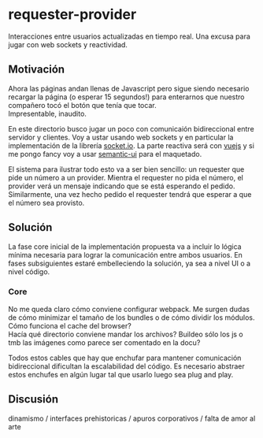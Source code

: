 # requester-provider

Interacciones entre usuarios actualizadas en tiempo real.
Una excusa para jugar con web sockets y reactividad.

## Motivación

Ahora las páginas andan llenas de Javascript pero sigue siendo necesario
recargar la página (o esperar 15 segundos!) para enterarnos que nuestro
compañero tocó el botón que tenía que tocar.  
Impresentable, inaudito.

En este directorio busco jugar un poco con comunicaión bidireccional entre
servidor y clientes.
Voy a ustar usando web sockets y en particular la implementación de la librería
[socket.io](https://socket.io/).
La parte reactiva será con [vuejs](https://vuejs.org/) y si me pongo fancy voy a
usar [semantic-ui](https://semantic-ui.com/) para el maquetado.

El sistema para ilustrar todo esto va a ser bien sencillo: un requester que pide
un número a un provider.
Mientra el requester no pida el número, el provider verá un mensaje indicando
que se está esperando el pedido.
Similarmente, una vez hecho pedido el requester tendrá que esperar a que el
número sea provisto.

## Solución

La fase core inicial de la implementación propuesta va a incluir lo lógica
mínima necesaria para lograr la comunicación entre ambos usuarios.
En fases subsiguientes estaré embelleciendo la solución, ya sea a nivel UI o a
nivel código.

### Core

No me queda claro cómo conviene configurar webpack.
Me surgen dudas de cómo minimizar el tamaño de los bundles o de cómo dividir
los módulos.
Cómo funciona el cache del browser?  
Hacía qué directorio conviene mandar los archivos?
Buildeo sólo los js o tmb las imágenes como parece ser comentado en la docu?

Todos estos cables que hay que enchufar para mantener comunicación bidireccional
dificultan la escalabilidad del código.
Es necesario abstraer estos enchufes en algún lugar tal que usarlo luego sea
plug and play.


## Discusión

dinamismo / interfaces prehistoricas / apuros corporativos / falta de amor al arte
